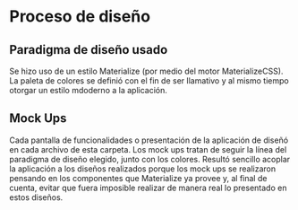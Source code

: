 # Proceso de diseño

## Paradigma de diseño usado

Se hizo uso de un estilo Materialize (por medio del motor MaterializeCSS). La paleta de colores se definió con el fin de ser llamativo y
al mismo tiempo otorgar un estilo mdoderno a la aplicación.

## Mock Ups

Cada pantalla de funcionalidades o presentación de la aplicación de diseñó en cada archivo de esta carpeta. Los mock ups tratan de seguir
la línea del paradigma de diseño elegido, junto con los colores. Resultó sencillo acoplar la aplicación a los diseños realizados porque los mock
ups se realizaron pensando en los componentes que Materialize ya provee y, al final de cuenta, evitar que fuera imposible realizar de manera
real lo presentado en estos diseños.